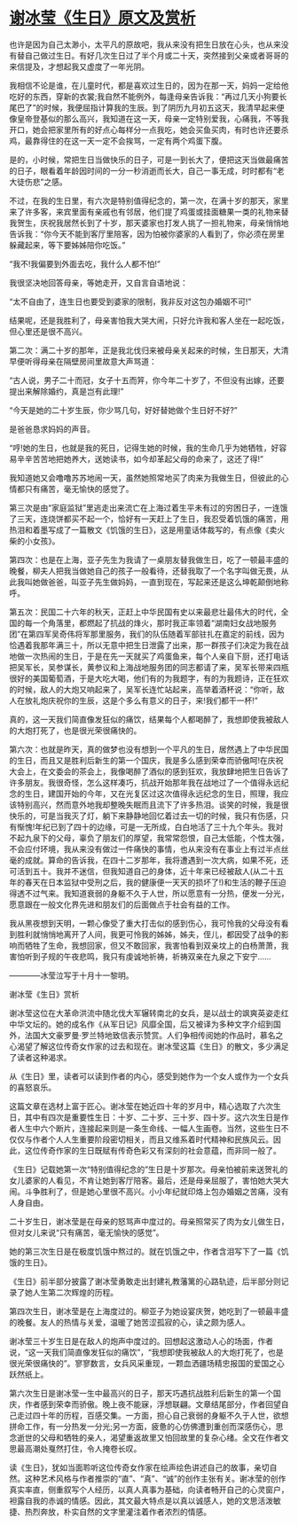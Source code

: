 # [谢冰莹《生日》原文及赏析](https://www.vrrw.net/wx/8906.html)

也许是因为自己太渺小，太平凡的原故吧，我从来没有把生日放在心头，也从来没有替自己做过生日。有好几次生日过了半个月或二十天，突然接到父亲或者哥哥的来信提及，才想起我又虚度了一年光阴。

我相信不论是谁，在儿童时代，都是喜欢过生日的，因为在那一天，妈妈一定给他吃好的东西，穿新的衣裳;我自然不能例外，每逢母亲告诉我：“再过几天小狗要长尾巴了”的时候，我便屈指计算我的生辰。到了阴历九月初五这天，我清早起来便像皇帝登基似的那么高兴，我知道在这一天，母亲一定特别爱我，心痛我，不等我开口，她会把家里所有的好点心每样分一点我吃，她会买鱼买肉，有时也许还要杀鸡，最靠得住的在这一天一定不会挨骂，一定有两个鸡蛋下腹。

是的，小时候，常把生日当做快乐的日子，可是一到长大了，便把这天当做最痛苦的日子，眼看着年龄因时间的一分一秒消逝而长大，自己一事无成，时时都有“老大徒伤悲”之感。



不过，在我的生日里，有六次是特别值得纪念的，第一次，在满十岁的那天，家里来了许多客，来宾里面有亲戚也有邻居，他们提了鸡蛋或挂面糖果一类的礼物来替我贺生，庆祝我居然长到了十岁，那天婆家也打发人挑了一担礼物来，母亲悄悄地告诉我：“你今天不能到客厅里陪客，因为怕被你婆家的人看到了，你必须在房里躲藏起来，等下要姊姊陪你吃饭。”

“我不!我偏要到外面去吃，我什么人都不怕!”

我很坚决地回答母亲，等她走开，又自言自语地说：

“太不自由了，连生日也要受到婆家的限制，我非反对这包办婚姻不可!”

结果呢，还是我胜利了，母亲害怕我大哭大闹，只好允许我和客人坐在一起吃饭，但心里还是很不高兴。

第二次：满二十岁的那年，正是我北伐归来被母亲关起来的时候，生日那天，大清早便听得母亲在隔壁房间里故意大声骂道：

“古人说，男子二十而冠，女子十五而笄，你今年二十岁了，不但没有出嫁，还要提出来解除婚约，真是岂有此理!”

“今天是她的二十岁生辰，你少骂几句，好好替她做个生日好不好?”

是爸爸恳求妈妈的声音。

“哼!她的生日，也就是我的死日，记得生她的时候，我的生命几乎为她牺牲，好容易辛辛苦苦地把她养大，送她读书，如今却革起父母的命来了，这还了得!”

我知道她又会噜噜苏苏地闹一天，虽然她照常地买了肉来为我做生日，但彼此的心情都只有痛苦，毫无愉快的感觉了。

第三次是由“家庭监狱”里逃走出来流亡在上海过着生平未有过的穷困日子，一连饿了三天，连烧饼都买不起一个，恰好有一天赶上了生日，我忍受着饥饿的痛苦，用热泪和着墨写成了一篇散文《饥饿的生日》，这是用童话体裁写的，有点像《卖火柴的小女孩》。

第四次：也是在上海，亚子先生为我请了一桌朋友替我做生日，吃了一顿最丰盛的晚餐，柳夫人把我当做她自己的孩子一般看待，还替我取了一个名字叫做无畏，从此我叫她做爸爸，叫亚子先生做妈妈，一直到现在，写起来还是这么坤乾颠倒地称呼。

第五次：民国二十六年的秋天，正赶上中华民国有史以来最悲壮最伟大的时代，全国的每一个角落里，都燃起了抗战的烽火，那时我正率领着“湖南妇女战地服务团”在第四军吴奇伟将军那里服务，我们的队伍随着军部驻扎在嘉定的前线，因为恰遇着我那年满三十，所以无意中把生日泄露了出来，那一群孩子们决定为我在战地做一次热闹的生日，于是在先一天就买了鸡蛋鱼来，每个人亲自下厨，还打电话把吴军长，吴参谋长，黄参议和上海战地服务团的同志都请了来，吴军长带来四瓶很好的美国葡萄酒，于是大吃大喝，他们有的为我题字，有的为我题诗，正在狂欢的时候，敌人的大炮又响起来了，吴军长连忙站起来，高举着酒杯说：“你听，敌人在放礼炮庆祝你的生辰，这是个多么有意义的日子，来!我们都干一杯!”

真的，这一天我们简直像发狂似的痛饮，结果每个人都喝醉了，我想即使我被敌人的大炮打死了，也是很光荣很痛快的。

第六次：也就是昨天，真的做梦也没有想到一个平凡的生日，居然遇上了中华民国的生日，而且又是胜利后新生的第一个国庆，我是多么感到荣幸而骄傲呵!在庆祝大会上，在文委会的茶会上，我像喝醉了酒似的感到狂欢，我放肆地把生日告诉了许多朋友。我很奇怪，怎么这样凑巧，抗战开始那年我在战地过了一个值得永远纪念的生日，建国开始的今年，又在光复区过这次值得永远纪念的生日，照理，我应该特别高兴，然而意外地我却整晚失眠而且流下了许多热泪。谈笑的时候，我是很快乐的，可是当我灭了灯，躺下来静静地回忆着过去一切的时候，我只有伤感，只有惭愧!年纪已到了四十的边缘，可是一无所成，白白地活了三十九个年头。我对不起九泉下的父母，辜负了朋友们的厚望，我常常怨恨，自己太低能，个性太强，不会应付环境，我从来没有做过一件痛快的事情，也从来没有在事业上有过半点丝毫的成就。算命的告诉我，在四十二岁那年，我将遭遇到一次大病，如果不死，还可活到五十。我并不迷信，但我知道自己的身体，近十年来已经被敌人(从二十五年的春天在日本监狱中受刑之后，我的健康便一天天的损坏了!)和生活的鞭子压迫得透不过气来。我知道衰弱的身躯不久于人世，所以愿意有一分热，便发一分光，愿意跟在一般文化界先进和朋友们的后面做点于社会有益的工作。

我从黑夜想到天明，一颗心像受了重大打击似的感到伤心，我可怜我的父母没有看到胜利就悄悄地离开了人间，我更可怜我的姊姊，姊夫，侄儿，都因受了战争的影响而牺牲了生命，我想回家，但又不敢回家，我害怕看到双亲坟上的白杨萧萧，我害怕听到子规的午夜悲鸣，我只有虔诚地祈祷，祈祷双亲在九泉之下安宁……

————冰莹泣写于十月十一黎明。

谢冰莹《生日》赏析

谢冰莹这位在大革命洪流中随北伐大军辗转南北的女兵，是以战士的飒爽英姿走红中华文坛的。她的成名作《从军日记》风靡全国，后又被译为多种文字介绍到国外，法国大文豪罗曼·罗兰特地致信表示赞赏。人们争相传阅她的作品时，慕名之心渴望了解这位传奇女作家的过去和现在。谢冰莹这篇《生日》的散文，多少满足了读者这种渴求。

从《生日》里，读者可以读到作者的内心，感受到她作为一个女人或作为一个女兵的喜怒哀乐。

这篇文章在选材上富于匠心。谢冰莹在她近四十年的岁月中，精心选取了六次生日，其中有四次是重要性生日：十岁、二十岁、三十岁、四十岁。这六次生日是作者人生中六个断片，连接起来则是一条生命线、一幅人生画卷。当然，这些生日不仅仅与作者个人人生重要阶段密切相关，而且又维系着时代精神和民族风云。因此，这位传奇作家的生日既赋有传奇色彩又有深刻的社会意蕴，而非同一般了。

《生日》记载她第一次“特别值得纪念的”生日是十岁那次。母亲怕被前来送贺礼的女儿婆家的人看见，不肯让她到客厅陪客。最后，还是母亲屈服了，害怕她大哭大闹。斗争胜利了，但是她心里很不高兴。小小年纪就印烙上包办婚姻之苦痛，没有人身自由。

二十岁生日，谢冰莹是在母亲的怒骂声中度过的。母亲照常买了肉为女儿做生日，但对女儿来说“只有痛苦，毫无愉快的感觉”。

她的第三次生日是在极度饥饿中熬过的。就在饥饿之中，作者含泪写下了一篇《饥饿的生日》。

《生日》前半部分披露了谢冰莹勇敢走出封建礼教藩篱的心路轨迹，后半部分则记录了她人生第二次辉煌的历程。

第四次生日，谢冰莹是在上海度过的。柳亚子为她设宴庆贺，她吃到了一顿最丰盛的晚餐。友人的热情与关爱，温暖了她苦涩孤寂的心，读之颇为感人。

谢冰莹三十岁生日是在敌人的炮声中度过的。回想起这激动人心的场面，作者说，“这一天我们简直像发狂似的痛饮”，“我想即使我被敌人的大炮打死了，也是很光荣很痛快的”。寥寥数言，女兵风采重现，一颗血洒疆场精忠报国的爱国之心跃然纸上。

第六次生日是谢冰莹一生中最高兴的日子，那天巧遇抗战胜利后新生的第一个国庆，作者感到荣幸而骄傲。晚上夜不能寐，浮想联翩。文章结尾部分，作者回望自己走过四十年的历程，百感交集。一方面，担心自己衰弱的身躯不久于人世，欲想拼命工作，有一分热发一分光;另一方面，疲惫的心仿佛遭到重创而深感伤心，思念逝世的父母和牺牲的亲人，渴望重返故里又怕回故里的复杂心绪。全文在作者文思最高潮处戛然打住，令人掩卷长叹。

读《生日》，犹如当面聆听这位传奇女作家在绘声绘色讲述自己的故事，亲切自然。这种艺术风格与作者推崇的“直”、“真”、“诚”的创作主张有关。谢冰莹的创作真实率直，侧重叙写个人经历，以真人真事为基础，向读者畅开自己的心灵窗户，袒露自我的赤诚的情感。因此，其文最大特点是以真以诚感人，她的文思活泼敏捷、热烈奔放，朴实自然的文字里灌注着作者浓烈的情感。

